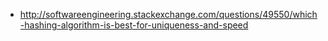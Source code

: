 - http://softwareengineering.stackexchange.com/questions/49550/which-hashing-algorithm-is-best-for-uniqueness-and-speed

